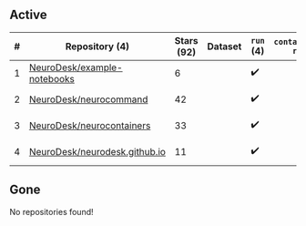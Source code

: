 ## Active
| # | Repository (4) | Stars (92) | Dataset | `run` (4) | `containers-run` | Last Modified |
| --- | --- | --- | --- | --- | --- | --- |
| 1 | [NeuroDesk/example-notebooks](https://github.com/NeuroDesk/example-notebooks) | 6 |  | :heavy_check_mark: |  | 2025-10-20 00:58:59+00:00 |
| 2 | [NeuroDesk/neurocommand](https://github.com/NeuroDesk/neurocommand) | 42 |  | :heavy_check_mark: |  | 2025-10-17 13:43:58+00:00 |
| 3 | [NeuroDesk/neurocontainers](https://github.com/NeuroDesk/neurocontainers) | 33 |  | :heavy_check_mark: |  | 2025-10-20 03:46:23+00:00 |
| 4 | [NeuroDesk/neurodesk.github.io](https://github.com/NeuroDesk/neurodesk.github.io) | 11 |  | :heavy_check_mark: |  | 2025-10-21 05:06:11+00:00 |

## Gone
No repositories found!

